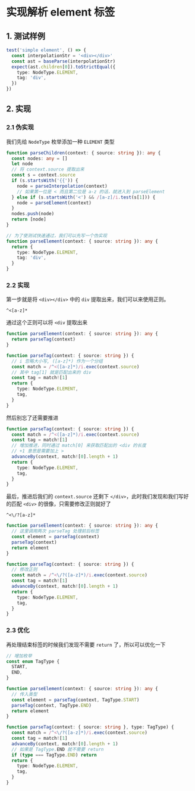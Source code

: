 # 实现解析 element 标签

## 1. 测试样例

 ```ts
 test('simple element', () => {
   const interpolationStr = '<div></div>'
   const ast = baseParse(interpolationStr)
   expect(ast.children[0]).toStrictEqual({
     type: NodeType.ELEMENT,
     tag: 'div',
   })
 })
 ```

## 2. 实现

### 2.1 伪实现

我们先给 `NodeType` 枚举添加一种 `ELEMENT` 类型

```ts
function parseChildren(context: { source: string }): any {
  const nodes: any = []
  let node
  // 将 context.source 提取出来
  const s = context.source
  if (s.startsWith('{{')) {
    node = parseInterpolation(context)
    // 如果第一位是 < 而且第二位是 a-z 的话，就进入到 parseElement
  } else if (s.startsWith('<') && /[a-z]/i.test(s[1])) {
    node = parseElement(context)
  }
  nodes.push(node)
  return [node]
}
```

```ts
// 为了使测试快速通过，我们可以先写一个伪实现
function parseElement(context: { source: string }): any {
  return {
    type: NodeType.ELEMENT,
    tag: 'div',
  }
}
```

### 2.2 实现

第一步就是将 `<div></div>` 中的 `div` 提取出来，我们可以来使用正则。

```
^<[a-z]*
```

通过这个正则可以将 `<div` 提取出来

```ts
function parseElement(context: { source: string }): any {
  return parseTag(context)
}

function parseTag(context: { source: string }) {
  // i 忽略大小写, ([a-z]*) 作为一个分组
  const match = /^<([a-z]*)/i.exec(context.source)
  // 其中 tag[1] 就是匹配出来的 div
  const tag = match![1]
  return {
    type: NodeType.ELEMENT,
    tag,
  }
}
```

然后别忘了还需要推进

```ts
function parseTag(context: { source: string }) {
  const match = /^<([a-z]*)/i.exec(context.source)
  const tag = match![1]
  // 增加推进，同时通过 match[0] 来获取匹配出的 <div 的长度
  // +1 意思是需要加上 >
  advanceBy(context, match![0].length + 1)
  return {
    type: NodeType.ELEMENT,
    tag,
  }
}
```

最后，推进后我们的 `context.source` 还剩下 `</div>`，此时我们发现和我们写好的匹配 `<div>` 的很像，只需要修改正则就好了

```
^<\/?[a-z]*
```

```ts
function parseElement(context: { source: string }): any {
  // 这里调用两次 parseTag 处理前后标签
  const element = parseTag(context)
  parseTag(context)
  return element
}

function parseTag(context: { source: string }) {
  // 修改正则
  const match = /^<\/?([a-z]*)/i.exec(context.source)
  const tag = match![1]
  advanceBy(context, match![0].length + 1)
  return {
    type: NodeType.ELEMENT,
    tag,
  }
}
```

### 2.3 优化

再处理结束标签的时候我们发现不需要 `return` 了，所以可以优化一下

```ts
// 增加枚举
const enum TagType {
  START,
  END,
}

function parseElement(context: { source: string }): any {
  // 传入类型
  const element = parseTag(context, TagType.START)
  parseTag(context, TagType.END)
  return element
}

function parseTag(context: { source: string }, type: TagType) {
  const match = /^<\/?([a-z]*)/i.exec(context.source)
  const tag = match![1]
  advanceBy(context, match![0].length + 1)
  // 如果是 TagType.END 就不需要 return
  if (type === TagType.END) return
  return {
    type: NodeType.ELEMENT,
    tag,
  }
}
```

 